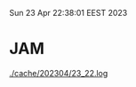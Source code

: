 Sun 23 Apr 22:38:01 EEST 2023
# JAM
<a href='./cache/202304/23_22.log'>./cache/202304/23_22.log</a>
